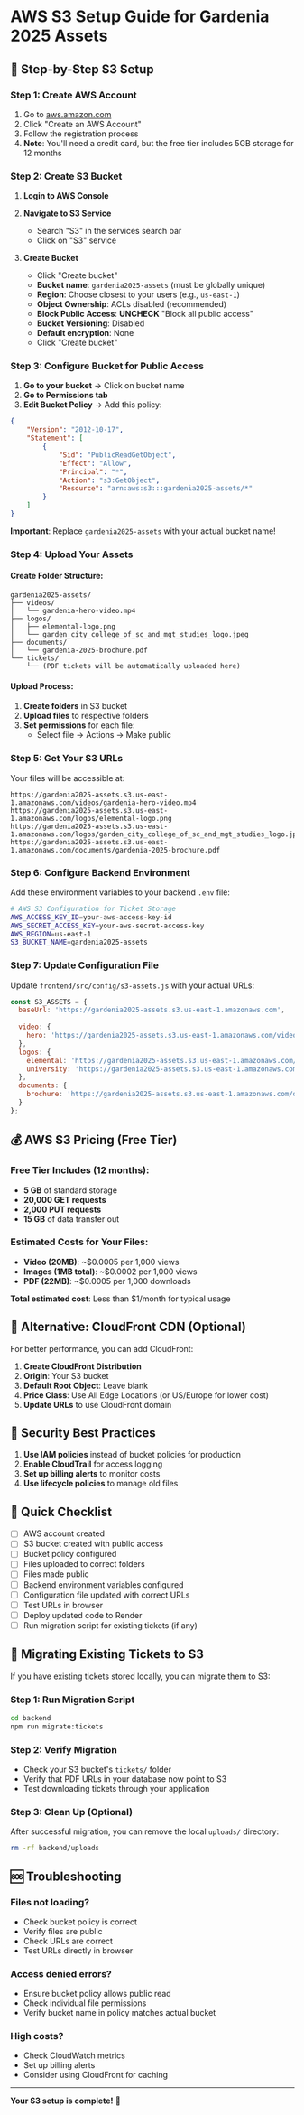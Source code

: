 # AWS S3 Setup Guide for Gardenia 2025 Assets

## 🚀 **Step-by-Step S3 Setup**

### **Step 1: Create AWS Account**
1. Go to [aws.amazon.com](https://aws.amazon.com)
2. Click "Create an AWS Account"
3. Follow the registration process
4. **Note**: You'll need a credit card, but the free tier includes 5GB storage for 12 months

### **Step 2: Create S3 Bucket**
1. **Login to AWS Console**
2. **Navigate to S3 Service**
   - Search "S3" in the services search bar
   - Click on "S3" service

3. **Create Bucket**
   - Click "Create bucket"
   - **Bucket name**: `gardenia2025-assets` (must be globally unique)
   - **Region**: Choose closest to your users (e.g., `us-east-1`)
   - **Object Ownership**: ACLs disabled (recommended)
   - **Block Public Access**: **UNCHECK** "Block all public access"
   - **Bucket Versioning**: Disabled
   - **Default encryption**: None
   - Click "Create bucket"

### **Step 3: Configure Bucket for Public Access**
1. **Go to your bucket** → Click on bucket name
2. **Go to Permissions tab**
3. **Edit Bucket Policy** → Add this policy:

```json
{
    "Version": "2012-10-17",
    "Statement": [
        {
            "Sid": "PublicReadGetObject",
            "Effect": "Allow",
            "Principal": "*",
            "Action": "s3:GetObject",
            "Resource": "arn:aws:s3:::gardenia2025-assets/*"
        }
    ]
}
```

**Important**: Replace `gardenia2025-assets` with your actual bucket name!

### **Step 4: Upload Your Assets**

#### **Create Folder Structure:**
```
gardenia2025-assets/
├── videos/
│   └── gardenia-hero-video.mp4
├── logos/
│   ├── elemental-logo.png
│   └── garden_city_college_of_sc_and_mgt_studies_logo.jpeg
├── documents/
│   └── gardenia-2025-brochure.pdf
└── tickets/
    └── (PDF tickets will be automatically uploaded here)
```

#### **Upload Process:**
1. **Create folders** in S3 bucket
2. **Upload files** to respective folders
3. **Set permissions** for each file:
   - Select file → Actions → Make public

### **Step 5: Get Your S3 URLs**

Your files will be accessible at:
```
https://gardenia2025-assets.s3.us-east-1.amazonaws.com/videos/gardenia-hero-video.mp4
https://gardenia2025-assets.s3.us-east-1.amazonaws.com/logos/elemental-logo.png
https://gardenia2025-assets.s3.us-east-1.amazonaws.com/logos/garden_city_college_of_sc_and_mgt_studies_logo.jpeg
https://gardenia2025-assets.s3.us-east-1.amazonaws.com/documents/gardenia-2025-brochure.pdf
```

### **Step 6: Configure Backend Environment**

Add these environment variables to your backend `.env` file:

```bash
# AWS S3 Configuration for Ticket Storage
AWS_ACCESS_KEY_ID=your-aws-access-key-id
AWS_SECRET_ACCESS_KEY=your-aws-secret-access-key
AWS_REGION=us-east-1
S3_BUCKET_NAME=gardenia2025-assets
```

### **Step 7: Update Configuration File**

Update `frontend/src/config/s3-assets.js` with your actual URLs:

```javascript
const S3_ASSETS = {
  baseUrl: 'https://gardenia2025-assets.s3.us-east-1.amazonaws.com',
  
  video: {
    hero: 'https://gardenia2025-assets.s3.us-east-1.amazonaws.com/videos/gardenia-hero-video.mp4'
  },
  logos: {
    elemental: 'https://gardenia2025-assets.s3.us-east-1.amazonaws.com/logos/elemental-logo.png',
    university: 'https://gardenia2025-assets.s3.us-east-1.amazonaws.com/logos/garden_city_college_of_sc_and_mgt_studies_logo.jpeg'
  },
  documents: {
    brochure: 'https://gardenia2025-assets.s3.us-east-1.amazonaws.com/documents/gardenia-2025-brochure.pdf'
  }
};
```

## 💰 **AWS S3 Pricing (Free Tier)**

### **Free Tier Includes (12 months):**
- **5 GB** of standard storage
- **20,000 GET requests**
- **2,000 PUT requests**
- **15 GB** of data transfer out

### **Estimated Costs for Your Files:**
- **Video (20MB)**: ~$0.0005 per 1,000 views
- **Images (1MB total)**: ~$0.0002 per 1,000 views
- **PDF (22MB)**: ~$0.0005 per 1,000 downloads

**Total estimated cost**: Less than $1/month for typical usage

## 🔧 **Alternative: CloudFront CDN (Optional)**

For better performance, you can add CloudFront:

1. **Create CloudFront Distribution**
2. **Origin**: Your S3 bucket
3. **Default Root Object**: Leave blank
4. **Price Class**: Use All Edge Locations (or US/Europe for lower cost)
5. **Update URLs** to use CloudFront domain

## 🚨 **Security Best Practices**

1. **Use IAM policies** instead of bucket policies for production
2. **Enable CloudTrail** for access logging
3. **Set up billing alerts** to monitor costs
4. **Use lifecycle policies** to manage old files

## 📝 **Quick Checklist**

- [ ] AWS account created
- [ ] S3 bucket created with public access
- [ ] Bucket policy configured
- [ ] Files uploaded to correct folders
- [ ] Files made public
- [ ] Backend environment variables configured
- [ ] Configuration file updated with correct URLs
- [ ] Test URLs in browser
- [ ] Deploy updated code to Render
- [ ] Run migration script for existing tickets (if any)

## 🔄 **Migrating Existing Tickets to S3**

If you have existing tickets stored locally, you can migrate them to S3:

### **Step 1: Run Migration Script**
```bash
cd backend
npm run migrate:tickets
```

### **Step 2: Verify Migration**
- Check your S3 bucket's `tickets/` folder
- Verify that PDF URLs in your database now point to S3
- Test downloading tickets through your application

### **Step 3: Clean Up (Optional)**
After successful migration, you can remove the local `uploads/` directory:
```bash
rm -rf backend/uploads
```

## 🆘 **Troubleshooting**

### **Files not loading?**
- Check bucket policy is correct
- Verify files are public
- Check URLs are correct
- Test URLs directly in browser

### **Access denied errors?**
- Ensure bucket policy allows public read
- Check individual file permissions
- Verify bucket name in policy matches actual bucket

### **High costs?**
- Check CloudWatch metrics
- Set up billing alerts
- Consider using CloudFront for caching

---

**Your S3 setup is complete!** 🎉
